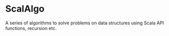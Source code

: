 # ScalAlgo

A series of algorithms to solve problems on data structures using Scala API functions, recursion etc.